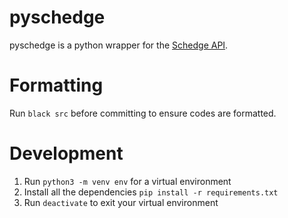 # pyschedge

pyschedge is a python wrapper for the [Schedge API](https://schedge.a1liu.com).

# Formatting
Run `black src` before committing to ensure codes are formatted.

# Development
1. Run `python3 -m venv env` for a virtual environment
2. Install all the dependencies `pip install -r requirements.txt`
3. Run `deactivate` to exit your virtual environment